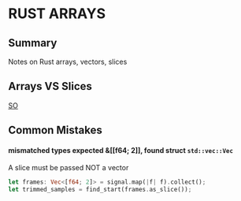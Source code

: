 # RUST ARRAYS

## Summary
Notes on Rust arrays, vectors, slices

## Arrays VS Slices
[SO](https://stackoverflow.com/questions/27554838/what-is-the-difference-between-vecstruct-and-struct)

## Common Mistakes

#### mismatched types expected &[[f64; 2]], found struct `std::vec::Vec`
A slice must be passed NOT a vector
```rust
let frames: Vec<[f64; 2]> = signal.map(|f| f).collect();
let trimmed_samples = find_start(frames.as_slice());
```
